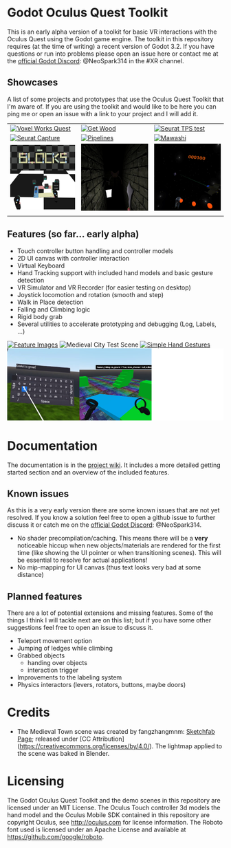# Godot Oculus Quest Toolkit <!-- omit in toc --> 
This is an early alpha version of a toolkit for basic VR interactions with the Oculus Quest using the Godot game engine.
The toolkit in this repository requires (at the time of writing) a recent version of Godot 3.2.
If you have questions or run into problems please open an issue here or contact me at the [official Godot Discord](https://discord.gg/zH7NUgz): @NeoSpark314 in the #XR channel.

## Showcases
A list of some projects and prototypes that use the Oculus Quest Toolkit that I'm aware of. If you are using the toolkit and would like to be here you can ping me or open an issue with a link to your project and I will add it.

| | | |
| -- | -- | -- |
|[![Voxel Works Quest](doc/images/showcase/voxel_works_quest.jpg)](https://sidequestvr.com/#/app/431) | [![Get Wood](doc/images/showcase/getwood.jpg)](https://globalgamejam.org/2020/games/get-wood-0) | [![Seurat TPS test](doc/images/showcase/seurat_tps_test.jpg)](https://www.youtube.com/watch?v=2RgMMeGQi2Q) |
|[![Seurat Capture](doc/images/showcase/seurat_capture.jpg)](https://www.youtube.com/watch?v=ikYTkyIMV8k) | [![Pipelines](doc/images/showcase/pipelines.jpg)](https://saoigames.itch.io/pipelines-quest) | [![Mawashi](doc/images/showcase/mawashi.jpg)](https://sidequestvr.com/#/app/460) |
|[![Blocks](doc/images/showcase/blocks.jpg)](https://kosmosschool.itch.io/blocks) | [![The Impossible Crypt](doc/images/showcase/impossible_crypt.jpg)](https://neospark314.itch.io/the-impossible-crypt)  | [![SpaceToys](doc/images/showcase/spacetoys.jpg)](https://github.com/ssj71/SpaceToys)|
| | | |



## Features (so far... early alpha)
- Touch controller button handling and controller models
- 2D UI canvas with controller interaction
- Virtual Keyboard
- Hand Tracking support with included hand models and basic gesture detection
- VR Simulator and VR Recorder (for easier testing on desktop)
- Joystick locomotion and rotation (smooth and step)
- Walk in Place detection
- Falling and Climbing logic
- Rigid body grab
- Several utilities to accelerate prototyping and debugging (Log, Labels, ...)

[![Feature Images](doc/images/feature_overview.jpg?raw=true)](https://youtu.be/-jzkHOum1kU)
![Medieval City Test Scene](doc/images/medieval_city_screenshot.jpg?raw=true)
[![Simple Hand Gestures](doc/images/hand_gestures.jpg?raw=true)](https://twitter.com/NeoSpark314/status/1213443646755934208)
![Feature Images 2](doc/images/feature_overview_2.jpg)

# Documentation
The documentation is in the [project wiki](https://github.com/NeoSpark314/godot_oculus_quest_toolkit/wiki). It includes
a more detailed getting started section and an overview of the included features.

## Known issues

As this is a very early version there are some known issues that are not yet resolved. If you know a solution feel free to open a github issue to further discuss it or catch me on the [official Godot Discord](https://discord.gg/zH7NUgz): @NeoSpark314.

- No shader precompilation/caching. This means there will be a **very** noticeable hiccup when new objects/materials are rendered for the first time (like showing the UI pointer or when transitioning scenes). This will be essential to resolve for actual applications!
- No mip-mapping for UI canvas (thus text looks very bad at some distance)


## Planned features

There are a lot of potential extensions and missing features. Some of the things I think I will tackle next are on this list; but if you have some other suggestions feel free to open an issue to discuss it.

- Teleport movement option
- Jumping of ledges while climbing
- Grabbed objects
  - handing over objects
  - interaction trigger
- Improvements to the labeling system
- Physics interactors (levers, rotators, buttons, maybe doors)

# Credits
- The Medieval Town scene was created by fangzhangmnm: [Sketchfab Page](https://sketchfab.com/3d-models/medieval-town-a174a1449da345b8ab51308032587e71); released under [CC Attribution] (https://creativecommons.org/licenses/by/4.0/). The lightmap applied to the scene was baked in Blender.


# Licensing
The Godot Oculus Quest Toolkit and the demo scenes in this repository are licensed under an MIT License. The Oculus Touch controller 3d models the hand model and the Oculus Mobile SDK contained in this repository are copyright Oculus, see http://oculus.com for license information.
The Roboto font used is licensed under an Apache License and available at https://github.com/google/roboto.
